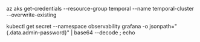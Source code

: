 az aks get-credentials --resource-group temporal --name temporal-cluster --overwrite-existing

kubectl get secret --namespace observability grafana -o jsonpath="{.data.admin-password}" | base64 --decode ; echo